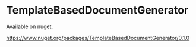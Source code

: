 # TemplateBasedDocumentGenerator
Available on nuget.

https://www.nuget.org/packages/TemplateBasedDocumentGenerator/0.1.0

